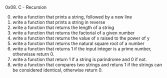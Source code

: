 0x08. C - Recursion

0. write a function that prints a string, followed by a new line
1. write a function that prints a string in reverse
2. write a function that returns the length of a string
3. write a function that returns the factorial of a given number
4. write a function that returns the value of x raised to the power of y
5. write a function that returns the natural square root of a number
6. write a function that returns 1 if the input integer is a prime number, otherwisse return 0.
7. write a function that return 1 if a string is parindrome and 0 if not.
8. write a function that compares two strings and retuns 1 if the strings can be considered identical, otherwise return 0.

